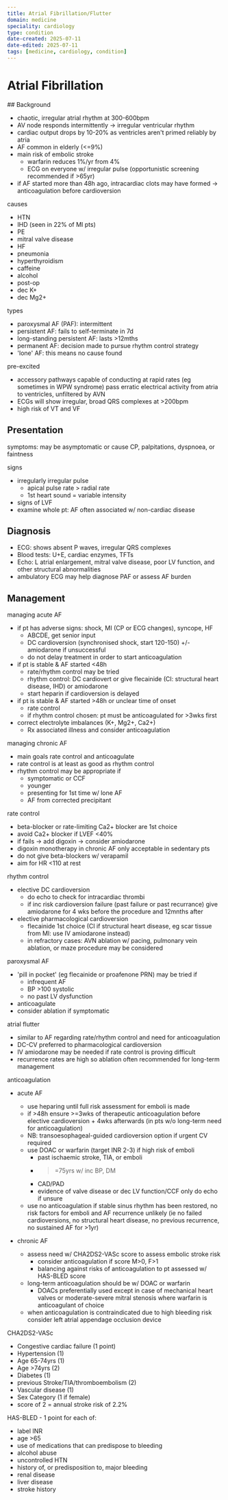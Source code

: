 ```yaml
---
title: Atrial Fibrillation/Flutter
domain: medicine
speciality: cardiology
type: condition
date-created: 2025-07-11
date-edited: 2025-07-11
tags: [medicine, cardiology, condition]
---
```


# Atrial Fibrillation

## Background
- chaotic, irregular atrial rhythm at 300-600bpm
- AV node responds intermittently -> irregular ventricular rhythm
- cardiac output drops by 10-20% as ventricles aren't primed reliably by atria
- AF common in elderly (<=9%)
- main risk of embolic stroke
  - warfarin reduces 1%/yr from 4%
  - ECG on everyone w/ irregular pulse (opportunistic screening recommended if >65yr)
- if AF started more than 48h ago, intracardiac clots may have formed -> anticoagulation before cardioversion

causes
- HTN
- IHD (seen in 22% of MI pts)
- PE
- mitral valve disease
- HF
- pneumonia
- hyperthyroidism
- caffeine
- alcohol
- post-op
- dec K+
- dec Mg2+

types
- paroxysmal AF (PAF): intermittent
- persistent AF: fails to self-terminate in 7d
- long-standing persistent AF: lasts >12mths
- permanent AF: decision made to pursue rhythm control strategy
- 'lone' AF: this means no cause found

pre-excited
- accessory pathways capable of conducting at rapid rates (eg sometimes in WPW syndrome) pass erratic electrical activity from atria to ventricles, unfiltered by AVN
- ECGs will show irregular, broad QRS complexes at >200bpm
- high risk of VT and VF

## Presentation
symptoms: may be asymptomatic or cause CP, palpitations, dyspnoea, or faintness

signs
- irregularly irregular pulse
  - apical pulse rate > radial rate
  - 1st heart sound = variable intensity
- signs of LVF
- examine whole pt: AF often associated w/ non-cardiac disease

## Diagnosis
- ECG: shows absent P waves, irregular QRS complexes
- Blood tests: U+E, cardiac enzymes, TFTs
- Echo: L atrial enlargement, mitral valve disease, poor LV function, and other structural abnormalities
- ambulatory ECG may help diagnose PAF or assess AF burden

## Management
managing acute AF
- if pt has adverse signs: shock, MI (CP or ECG changes), syncope, HF
  - ABCDE, get senior input
  - DC cardioversion (synchronised shock, start 120-150) +/- amiodarone if unsuccessful
  - do not delay treatment in order to start anticoagulation
- if pt is stable & AF started <48h
  - rate/rhythm control may be tried
  - rhythm control: DC cardiovert or give flecainide (CI: structural heart disease, IHD) or amiodarone
  - start heparin if cardioversion is delayed
- if pt is stable & AF started >48h or unclear time of onset
  - rate control
  - if rhythm control chosen: pt must be anticoagulated for >3wks first
- correct electrolyte imbalances (K+, Mg2+, Ca2+)
  - Rx associated illness and consider anticoagulation

managing chronic AF
- main goals rate control and anticoagulate
- rate control is at least as good as rhythm control 
- rhythm control may be appropriate if
  - symptomatic or CCF
  - younger
  - presenting for 1st time w/ lone AF
  - AF from corrected precipitant

rate control
- beta-blocker or rate-limiting Ca2+ blocker are 1st choice
- avoid Ca2+ blocker if LVEF <40%
- if fails -> add digoxin -> consider amiodarone
- digoxin monotherapy in chronic AF only acceptable in sedentary pts
- do not give beta-blockers w/ verapamil
- aim for HR <110 at rest

rhythm control
- elective DC cardioversion
  - do echo to check for intracardiac thrombi
  - if inc risk cardioversion failure (past failure or past recurrance) give amiodarone for 4 wks before the procedure and 12mnths after
- elective pharmacological cardioversion
  - flecainide 1st choice (CI if structural heart disease, eg scar tissue from MI: use IV amiodarone instead)
  - in refractory cases: AVN ablation w/ pacing, pulmonary vein ablation, or maze procedure may be considered

paroxysmal AF
- 'pill in pocket' (eg flecainide or proafenone PRN) may be tried if
  - infrequent AF
  - BP >100 systolic
  - no past LV dysfunction
- anticoagulate
- consider ablation if symptomatic

atrial flutter
- similar to AF regarding rate/rhythm control and need for anticoagulation
- DC-CV preferred to pharmacological cardioversion
- IV amiodarone may be needed if rate control is proving difficult
- recurrence rates are high so ablation often recommended for long-term management

anticoagulation
- acute AF
  - use heparing until full risk assessment for emboli is made
  - if >48h ensure >=3wks of therapeutic anticoagulation before elective cardioversion + 4wks afterwards (in pts w/o long-term need for anticoagulation)
  - NB: transoesophageal-guided cardioversion option if urgent CV required
  - use DOAC or warfarin (target INR 2-3) if high risk of emboli 
    - past ischaemic stroke, TIA, or emboli
    - >=75yrs w/ inc BP, DM
    - CAD/PAD
    - evidence of valve disease or dec LV function/CCF only do echo if unsure
  - use no anticoagulation if stable sinus rhythm has been restored, no risk factors for emboli and AF recurrence unlikely (ie no failed cardioversions, no structural heart disease, no previous recurrence, no sustained AF for >1yr)

- chronic AF
  - assess need w/ CHA2DS2-VASc score to assess embolic stroke risk
    - consider anticoagulation if score M>0, F>1
    - balancing against risks of anticoagulation to pt assessed w/ HAS-BLED score
  - long-term anticoagulation should be w/ DOAC or warfarin
    - DOACs preferentially used except in case of mechanical heart valves or moderate-severe mitral stenosis where warfarin is anticoagulant of choice
  - when anticoagulation is contraindicated due to high bleeding risk consider left atrial appendage occlusion device

CHA2DS2-VASc
- Congestive cardiac failure (1 point)
- Hypertension (1)
- Age 65-74yrs (1)
- Age >74yrs (2)
- Diabetes (1)
- previous Stroke/TIA/thromboembolism (2)
- Vascular disease (1)
- Sex Category (1 if female)
- score of 2 = annual stroke risk of 2.2%

HAS-BLED - 1 point for each of:
- label INR
- age >65
- use of medications that can predispose to bleeding
- alcohol abuse
- uncontrolled HTN
- history of, or predisposition to, major bleeding
- renal disease
- liver disease
- stroke history
